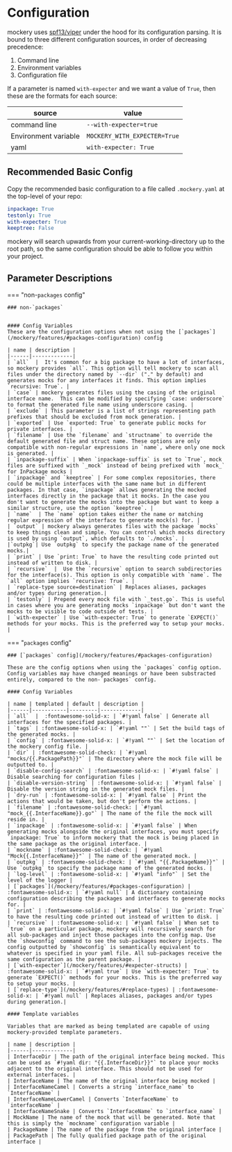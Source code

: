 Configuration
==============

mockery uses [spf13/viper](https://github.com/spf13/viper) under the hood for its configuration parsing. It is bound to three different configuration sources, in order of decreasing precedence:

1. Command line
2. Environment variables
3. Configuration file

If a parameter is named `with-expecter` and we want a value of `True`, then these are the formats for each source:

| source | value |
|--------|-------|
| command line | `--with-expecter=true` |
| Environment variable | `MOCKERY_WITH_EXPECTER=True` |
| yaml | `with-expecter: True` |

Recommended Basic Config
-------------------------

Copy the recommended basic configuration to a file called `.mockery.yaml` at the top-level of your repo:

```yaml title=".mockery.yaml"
inpackage: True
testonly: True
with-expecter: True
keeptree: False
```

mockery will search upwards from your current-working-directory up to the root path, so the same configuration should be able to follow you within your project.

Parameter Descriptions
-----------------------

=== "non-`packages` config"

    ### non-`packages`


    #### Config Variables
    These are the configuration options when not using the [`packages`](/mockery/features/#packages-configuration) config

    | name | description |
    |------|-------------|
    | `all`  |  It's common for a big package to have a lot of interfaces, so mockery provides `all`. This option will tell mockery to scan all files under the directory named by `--dir` ("." by default) and generates mocks for any interfaces it finds. This option implies `recursive: True`. |
    | `case` | mockery generates files using the casing of the original interface name.  This can be modified by specifying `case: underscore` to format the generated file name using underscore casing. |
    | `exclude` | This parameter is a list of strings representing path prefixes that should be excluded from mock generation. |
    | `exported` | Use `exported: True` to generate public mocks for private interfaces. |
    | `filename` | Use the `filename` and `structname` to override the default generated file and struct name. These options are only compatible with non-regular expressions in `name`, where only one mock is generated. |
    | `inpackage-suffix` | When `inpackage-suffix` is set to `True`, mock files are suffixed with `_mock` instead of being prefixed with `mock_` for InPackage mocks |
    | `inpackage` and `keeptree` | For some complex repositories, there could be multiple interfaces with the same name but in different packages. In that case, `inpackage` allows generating the mocked interfaces directly in the package that it mocks. In the case you don't want to generate the mocks into the package but want to keep a similar structure, use the option `keeptree`. |
    | `name`  | The `name` option takes either the name or matching regular expression of the interface to generate mock(s) for. |
    | `output` | mockery always generates files with the package `mocks` to keep things clean and simple. You can control which mocks directory is used by using `output`, which defaults to `./mocks`. |
    |`outpkg`| Use `outpkg` to specify the package name of the generated mocks.|
    | `print` | Use `print: True` to have the resulting code printed out instead of written to disk. |
    | `recursive`  |  Use the `recursive` option to search subdirectories for the interface(s). This option is only compatible with `name`. The `all` option implies `recursive: True`. |
    | `replace-type source=destination` | Replaces aliases, packages and/or types during generation.|
    | `testonly` | Prepend every mock file with `_test.go`. This is useful in cases where you are generating mocks `inpackage` but don't want the mocks to be visible to code outside of tests. |
    | `with-expecter` | Use `with-expecter: True` to generate `EXPECT()` methods for your mocks. This is the preferred way to setup your mocks. |

=== "`packages` config"

    ### [`packages` config](/mockery/features/#packages-configuration)

    These are the config options when using the `packages` config option. Config variables may have changed meanings or have been substracted entirely, compared to the non-`packages` config.

    #### Config Variables

    | name | templated | default | description |
    |------|-----------|---------|-------------|
    | `all`  |  :fontawesome-solid-x: | `#!yaml false` | Generate all interfaces for the specified packages. |
    | `tags` | :fontawesome-solid-x: | `#!yaml ""` | Set the build tags of the generated mocks. |
    | `config` | :fontawesome-solid-x: | `#!yaml ""` | Set the location of the mockery config file. |
    | `dir` | :fontawesome-solid-check: | `#!yaml "mocks/{{.PackagePath}}"` | The directory where the mock file will be outputted to. |
    | `disable-config-search` | :fontawesome-solid-x: | `#!yaml false` | Disable searching for configuration files |
    | `disable-version-string` | :fontawesome-solid-x: | `#!yaml false` | Disable the version string in the generated mock files. |
    | `dry-run` | :fontawesome-solid-x: | `#!yaml false` | Print the actions that would be taken, but don't perform the actions. |
    | `filename` | :fontawesome-solid-check: | `#!yaml "mock_{{.InterfaceName}}.go"` | The name of the file the mock will reside in. |
    | `inpackage` | :fontawesome-solid-x: | `#!yaml false` | When generating mocks alongside the original interfaces, you must specify `inpackage: True` to inform mockery that the mock is being placed in the same package as the original interface. |
    | `mockname` | :fontawesome-solid-check: | `#!yaml "Mock{{.InterfaceName}}"` | The name of the generated mock. | 
    | `outpkg` | :fontawesome-solid-check: | `#!yaml "{{.PackageName}}"` | Use `outpkg` to specify the package name of the generated mocks. |
    | `log-level` | :fontawesome-solid-x: | `#!yaml "info"` | Set the level of the logger |
    | [`packages`](/mockery/features/#packages-configuration) | :fontawesome-solid-x: | `#!yaml null` | A dictionary containing configuration describing the packages and interfaces to generate mocks for. |
    | `print` | :fontawesome-solid-x: | `#!yaml false` | Use `print: True` to have the resulting code printed out instead of written to disk. |
    | `recursive` | :fontawesome-solid-x: | `#!yaml false` | When set to `true` on a particular package, mockery will recursively search for all sub-packages and inject those packages into the config map. Use the `showconfig` command to see the sub-packages mockery injects. The config outputted by `showconfig` is semantically equivalent to whatever is specified in your yaml file. All sub-packages receive the same configuration as the parent package. |
    | [`with-expecter`](/mockery/features/#expecter-structs) | :fontawesome-solid-x: | `#!yaml true` | Use `with-expecter: True` to generate `EXPECT()` methods for your mocks. This is the preferred way to setup your mocks. |
    | [`replace-type`](/mockery/features/#replace-types) | :fontawesome-solid-x: | `#!yaml null` | Replaces aliases, packages and/or types during generation.|

    #### Template variables 

    Variables that are marked as being templated are capable of using mockery-provided template parameters.

    | name | description |
    |------|-------------|
    | InterfaceDir | The path of the original interface being mocked. This can be used as `#!yaml dir: "{{.InterfaceDir}}"` to place your mocks adjacent to the original interface. This should not be used for external interfaces. |
    | InterfaceName | The name of the original interface being mocked |
    | InterfaceNameCamel | Converts a string `interface_name` to `InterfaceName` |
    | InterfaceNameLowerCamel | Converts `InterfaceName` to `interfaceName` |
    | InterfaceNameSnake | Converts `InterfaceName` to `interface_name` |
    | MockName | The name of the mock that will be generated. Note that this is simply the `mockname` configuration variable |
    | PackageName | The name of the package from the original interface |
    | PackagePath | The fully qualified package path of the original interface |
